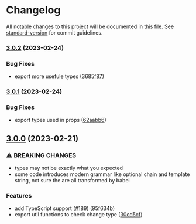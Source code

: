 # Changelog

All notable changes to this project will be documented in this file. See [standard-version](https://github.com/conventional-changelog/standard-version) for commit guidelines.

### [3.0.2](https://github.com/otakustay/react-diff-view/compare/v3.0.1...v3.0.2) (2023-02-24)


### Bug Fixes

* export more usefule types ([3685f87](https://github.com/otakustay/react-diff-view/commit/3685f877762de0f7a78112970f0c580aef92aefb))

### [3.0.1](https://github.com/otakustay/react-diff-view/compare/v3.0.0...v3.0.1) (2023-02-24)


### Bug Fixes

* export types used in props ([62aabb6](https://github.com/otakustay/react-diff-view/commit/62aabb6aff7788f395523eaca38a4752cb07ed71))

## [3.0.0](https://github.com/otakustay/react-diff-view/compare/v2.6.0...v3.0.0) (2023-02-21)


### ⚠ BREAKING CHANGES

* types may not be exactly what you expected
* some code introduces modern grammar like optional chain and template string, not sure the are all transformed by babel

### Features

* add TypeScript support ([#189](https://github.com/otakustay/react-diff-view/issues/189)) ([95f634b](https://github.com/otakustay/react-diff-view/commit/95f634b56926c3da540960d7dbc9be29214bf7e6))
* export util functions to check change type ([30cd5cf](https://github.com/otakustay/react-diff-view/commit/30cd5cfa177897ee2ff328797873ab31347d6120))
